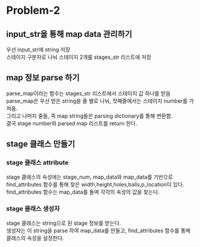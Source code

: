 # Problem-2
## input_str을 통해 map data 관리하기
우선 input_str에 string 저장  
스테이지 구분자로 나눠 스테이지 2개를 stages_str 리스트에 저장

## map 정보 parse 하기
parse_map이라는 함수는 stages_str 리스트에서 스테이지 값 하나를 받음  
parse_map은 우선 받은 string을 줄 별로 나눠, 첫째줄에서는 스테이지 number를 가져옴.  
그리고 나머지 줄들, 즉 map string들은 parsing dictionary를 통해 변환함.  
결국 stage number와 parsed map 리스트를 return 한다.

## stage 클래스 만들기
### stage 클래스 attribute 
stage 클래스의 속성에는 stage_num, map_data와 map_data를 기반으로  
find_attributes 함수를 통해 찾은 width,height,holes,balls,p_location이 있다.
find_attributes 함수는 map_data를 돌며 각각의 속성의 값을 찾는다.

### stage 클래스 생성자
stage 클래스는 string으로 된 stage 정보를 받는다.  
생성자는 이 string을 parse 하여 map_data를 만들고, find_attributes 함수를 통해  
클래스의 속성을 설정한다.


